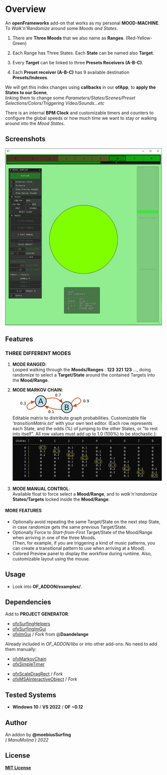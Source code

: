 # Overview
An **openFrameworks** add-on that works as my personal **MOOD-MACHINE**.  
To *Walk'n'Randomize* around some *Moods and States*.  

1. There are **Three Moods** that we also name as **Ranges**. (Red-Yellow-Green)  

2. Each Range has Three States. Each **State** can be named also **Target**.  

3. Every **Target** can be linked to three **Presets Receivers (A-B-C)**.  

4. Each **Preset receiver (A-B-C)** has 9 available destination **Presets/Indexes**.  

We will get this index changes using **callbacks** in our **ofApp**, to **apply the States to our Scene**,  
linking them to change some *Parameters/States/Scenes/Preset Selections/Colors/Triggering Video/Sounds...etc*  

There is an internal **BPM Clock** and customizable timers and counters to configure the global speeds or how much time we want to stay or walking around into the *Mood States*.  

## Screenshots
![image](/readme_images/Capture1.PNG?raw=true "image")  

## Features

### THREE DIFFERENT **MODES**

1. **MODE RANGED**:  
Looped walking through the **Moods/Ranges** : **123** **321** **123** ..., doing randomize to select a **Target/State** around the contained Targets into the **Mood/Range**.

2. **MODE MARKOV CHAIN**:  
![image](/readme_images/MarcovGraph.png?raw=true "image")  
Editable matrix to distribute graph probabilities. Customizable file '*transitionMatrix.txt*' with your own text editor. (Each row represents each State, and the odds (%) of jumping to the other States, or "to rest into itself". All row values must add up to 1.0 (100%) to be stochastic.):  
![image](/readme_images/MarkovMatrix.PNG?raw=true "image")  

3. **MODE MANUAL CONTROL**:  
Available float to force select a **Mood/Range**, and to *walk'n'randomize* **States/Targets** locked inside the **Mood/Range**.

#### MORE FEATURES
- Optionally avoid repeating the same Target/State on the next step State, in case randomize gets the same previous Target/State.
- Optionally Force to *Start-from-First* Target/State of the Mood/Range when arriving in one of the three Moods.  
(Then, for example, if you are triggering a kind of music patterns, you can create a transitional pattern to use when arriving at a Mood).
- Colored Preview panel to display the workflow during runtime. Also, customizable layout using the mouse.

## Usage
 - Look into **OF_ADDON/examples/**.

## Dependencies
Add to **PROJECT GENERATOR**:  
* [ofxSurfingHelpers](https://github.com/moebiussurfing/ofxSurfingHelpers)  
* [ofxSurfingImGui](https://github.com/moebiussurfing/ofxSurfingImGui)
* [ofxImGui](https://github.com/Daandelange/ofxImGui/tree/ofParameters-Helpers-Test) / _Fork_ from @**Daandelange**  

Already included in *OF_ADDON/libs* or into other add-ons. No need to add them manually:
- [ofxMarkovChain](https://github.com/elaye/ofxMarkovChain)
- [ofxSimpleTimer](https://github.com/HeliosInteractive/ofxSimpleTimer)
* [ofxScaleDragRect](https://github.com/moebiussurfing/ofxScaleDragRect) / _Fork_  
* [ofxMSAInteractiveObject](https://github.com/moebiussurfing/ofxMSAInteractiveObject) / _Fork_  

## Tested Systems
* **Windows 10** / **VS 2022** / **OF ~0.12**

## Author
An addon by **@moebiusSurfing**  
*( ManuMolina ) 2022*  

## License
[**MIT License**](https://github.com/LICENSE)